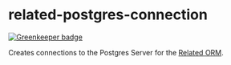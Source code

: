 # related-postgres-connection

[![Greenkeeper badge](https://badges.greenkeeper.io/eventEmitter/related-postgres-connection.svg)](https://greenkeeper.io/)

Creates connections to the Postgres Server for the [Related ORM](https://www.npmjs.com/package/related).